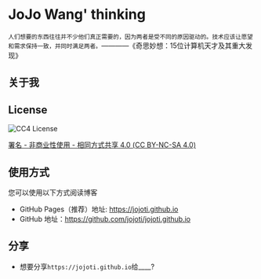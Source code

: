 # JoJo Wang' thinking

```人们想要的东西往往并不少他们真正需要的，因为两者是受不同的原因驱动的。技术应该让愿望和需求保持一致，并同时满足两者。```————《奇思妙想：15位计算机天才及其重大发现》

## 关于我

## License

<p align="left">
  <img src="cc4-license.png" alt="CC4 License"/>
</p>

[署名 - 非商业性使用 - 相同方式共享 4.0 (CC BY-NC-SA 4.0)](https://creativecommons.org/licenses/by-nc-sa/4.0/deed.zh)

## 使用方式
您可以使用以下方式阅读博客
+ GitHub Pages（推荐）地址: https://jojoti.github.io
+ GitHub 地址：https://github.com/jojoti/jojoti.github.io

## 分享
+ 想要分享```https://jojoti.github.io```给____?